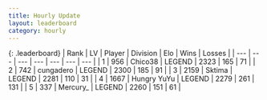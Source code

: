 ```yaml
---
title: Hourly Update
layout: leaderboard
category: hourly
---
```


{: .leaderboard}
| Rank | LV | Player | Division | Elo | Wins | Losses |
| --- | --- | --- | --- | --- | --- | --- |
| <span data-change="0">1</span> | 956 | <span title="ID: 409927">Chico38</span> | LEGEND | <span data-change="0">2323</span> | <span data-change="0">165</span> | <span data-change="0">71</span> |
| <span data-change="0">2</span> | 742 | <span title="ID: 54134">cungadero</span> | LEGEND | <span data-change="0">2300</span> | <span data-change="0">185</span> | <span data-change="0">91</span> |
| <span data-change="0">3</span> | 2159 | <span title="ID: 353063">Sktima</span> | LEGEND | <span data-change="0">2281</span> | <span data-change="0">110</span> | <span data-change="0">31</span> |
| <span data-change="0">4</span> | 1667 | <span title="ID: 366840">Hungry YuYu</span> | LEGEND | <span data-change="0">2279</span> | <span data-change="0">261</span> | <span data-change="0">131</span> |
| <span data-change="0">5</span> | 337 | <span title="ID: 680422">Mercury_</span> | LEGEND | <span data-change="0">2260</span> | <span data-change="0">151</span> | <span data-change="0">61</span> |